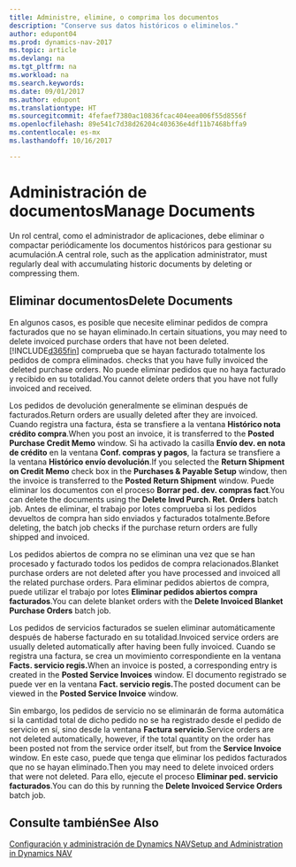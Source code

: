 ```yaml
---
title: Administre, elimine, o comprima los documentos
description: "Conserve sus datos históricos o eliminelos."
author: edupont04
ms.prod: dynamics-nav-2017
ms.topic: article
ms.devlang: na
ms.tgt_pltfrm: na
ms.workload: na
ms.search.keywords: 
ms.date: 09/01/2017
ms.author: edupont
ms.translationtype: HT
ms.sourcegitcommit: 4fefaef7380ac10836fcac404eea006f55d8556f
ms.openlocfilehash: 89e541c7d38d26204c403636e4df11b7468bffa9
ms.contentlocale: es-mx
ms.lasthandoff: 10/16/2017

---
```

# <a name="manage-documents"></a><span data-ttu-id="d90e3-103">Administración de documentos</span><span class="sxs-lookup"><span data-stu-id="d90e3-103">Manage Documents</span></span>
<span data-ttu-id="d90e3-104">Un rol central, como el administrador de aplicaciones, debe eliminar o compactar periódicamente los documentos históricos para gestionar su acumulación.</span><span class="sxs-lookup"><span data-stu-id="d90e3-104">A central role, such as the application administrator, must regularly deal with accumulating historic documents by deleting or compressing them.</span></span>  

## <a name="delete-documents"></a><span data-ttu-id="d90e3-105">Eliminar documentos</span><span class="sxs-lookup"><span data-stu-id="d90e3-105">Delete Documents</span></span>
<span data-ttu-id="d90e3-106">En algunos casos, es posible que necesite eliminar pedidos de compra facturados que no se hayan eliminado.</span><span class="sxs-lookup"><span data-stu-id="d90e3-106">In certain situations, you may need to delete invoiced purchase orders that have not been deleted.</span></span> [!INCLUDE[d365fin](includes/d365fin_md.md)]<span data-ttu-id="d90e3-107"> comprueba que se hayan facturado totalmente los pedidos de compra eliminados.</span><span class="sxs-lookup"><span data-stu-id="d90e3-107"> checks that you have fully invoiced the deleted purchase orders.</span></span> <span data-ttu-id="d90e3-108">No puede eliminar pedidos que no haya facturado y recibido en su totalidad.</span><span class="sxs-lookup"><span data-stu-id="d90e3-108">You cannot delete orders that you have not fully invoiced and received.</span></span>  

<span data-ttu-id="d90e3-109">Los pedidos de devolución generalmente se eliminan después de facturados.</span><span class="sxs-lookup"><span data-stu-id="d90e3-109">Return orders are usually deleted after they are invoiced.</span></span> <span data-ttu-id="d90e3-110">Cuando registra una factura, ésta se transfiere a la ventana **Histórico nota crédito compra**.</span><span class="sxs-lookup"><span data-stu-id="d90e3-110">When you post an invoice, it is transferred to the **Posted Purchase Credit Memo** window.</span></span> <span data-ttu-id="d90e3-111">Si ha activado la casilla **Envío dev. en nota de crédito** en la ventana **Conf. compras y pagos**, la factura se transfiere a la ventana **Histórico envío devolución**.</span><span class="sxs-lookup"><span data-stu-id="d90e3-111">If you selected the **Return Shipment on Credit Memo** check box in the **Purchases & Payable Setup** window, then the invoice is transferred to the **Posted Return Shipment** window.</span></span> <span data-ttu-id="d90e3-112">Puede eliminar los documentos con el proceso **Borrar ped. dev. compras fact**.</span><span class="sxs-lookup"><span data-stu-id="d90e3-112">You can delete the documents using the **Delete Invd Purch. Ret. Orders** batch job.</span></span> <span data-ttu-id="d90e3-113">Antes de eliminar, el trabajo por lotes comprueba si los pedidos devueltos de compra han sido enviados y facturados totalmente.</span><span class="sxs-lookup"><span data-stu-id="d90e3-113">Before deleting, the batch job checks if the purchase return orders are fully shipped and invoiced.</span></span>  

<span data-ttu-id="d90e3-114">Los pedidos abiertos de compra no se eliminan una vez que se han procesado y facturado todos los pedidos de compra relacionados.</span><span class="sxs-lookup"><span data-stu-id="d90e3-114">Blanket purchase orders are not deleted after you have processed and invoiced all the related purchase orders.</span></span> <span data-ttu-id="d90e3-115">Para eliminar pedidos abiertos de compra, puede utilizar el trabajo por lotes **Eliminar pedidos abiertos compra facturados**.</span><span class="sxs-lookup"><span data-stu-id="d90e3-115">You can delete blanket orders with the **Delete Invoiced Blanket Purchase Orders** batch job.</span></span>  

<span data-ttu-id="d90e3-116">Los pedidos de servicios facturados se suelen eliminar automáticamente después de haberse facturado en su totalidad.</span><span class="sxs-lookup"><span data-stu-id="d90e3-116">Invoiced service orders are usually deleted automatically after having been fully invoiced.</span></span> <span data-ttu-id="d90e3-117">Cuando se registra una factura, se crea un movimiento correspondiente en la ventana **Facts. servicio regis.**</span><span class="sxs-lookup"><span data-stu-id="d90e3-117">When an invoice is posted, a corresponding entry is created in the **Posted Service Invoices** window.</span></span> <span data-ttu-id="d90e3-118">El documento registrado se puede ver en la ventana **Fact. servicio regis.**</span><span class="sxs-lookup"><span data-stu-id="d90e3-118">The posted document can be viewed in the **Posted Service Invoice** window.</span></span>  

<span data-ttu-id="d90e3-119">Sin embargo, los pedidos de servicio no se eliminarán de forma automática si la cantidad total de dicho pedido no se ha registrado desde el pedido de servicio en sí, sino desde la ventana **Factura servicio**.</span><span class="sxs-lookup"><span data-stu-id="d90e3-119">Service orders are not deleted automatically, however, if the total quantity on the order has been posted not from the service order itself, but from the **Service Invoice** window.</span></span> <span data-ttu-id="d90e3-120">En este caso, puede que tenga que eliminar los pedidos facturados que no se hayan eliminado.</span><span class="sxs-lookup"><span data-stu-id="d90e3-120">Then you may need to delete invoiced orders that were not deleted.</span></span> <span data-ttu-id="d90e3-121">Para ello, ejecute el proceso **Eliminar ped. servicio facturados**.</span><span class="sxs-lookup"><span data-stu-id="d90e3-121">You can do this by running the **Delete Invoiced Service Orders** batch job.</span></span>  

## <a name="see-also"></a><span data-ttu-id="d90e3-122">Consulte también</span><span class="sxs-lookup"><span data-stu-id="d90e3-122">See Also</span></span>  
[<span data-ttu-id="d90e3-123">Configuración y administración de Dynamics NAV</span><span class="sxs-lookup"><span data-stu-id="d90e3-123">Setup and Administration in Dynamics NAV</span></span>](admin-setup-and-administration.md)  


